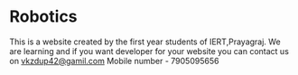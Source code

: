 # Robotics
This is a website created by the first year students of IERT,Prayagraj. We are learning and if you want developer for your website you can contact 
us on vkzdup42@gamil.com
Mobile number - 7905095656
